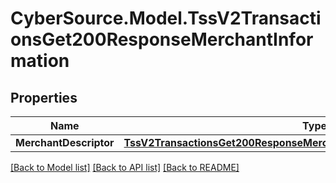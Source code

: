 # CyberSource.Model.TssV2TransactionsGet200ResponseMerchantInformation
## Properties

Name | Type | Description | Notes
------------ | ------------- | ------------- | -------------
**MerchantDescriptor** | [**TssV2TransactionsGet200ResponseMerchantInformationMerchantDescriptor**](TssV2TransactionsGet200ResponseMerchantInformationMerchantDescriptor.md) |  | [optional] 

[[Back to Model list]](../README.md#documentation-for-models) [[Back to API list]](../README.md#documentation-for-api-endpoints) [[Back to README]](../README.md)

